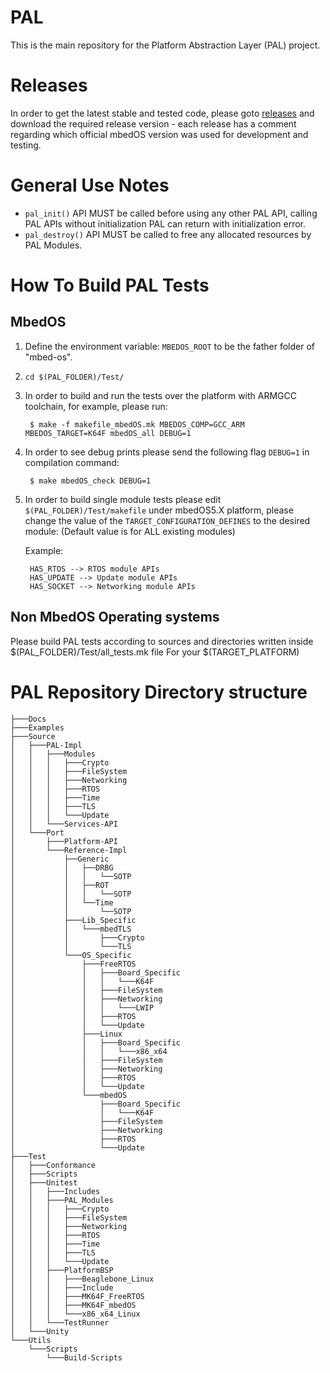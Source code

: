 # PAL
This is the main repository for the Platform Abstraction Layer (PAL) project.

# Releases

In order to get the latest stable and tested code, please goto [releases](https://github.com/ARMmbed/mbed-client-pal/releases)
and download the required release version - each release has a comment regarding which official mbedOS version was used for 
development and testing.


# General Use Notes

* `pal_init()` API MUST be called before using any other PAL API, calling PAL APIs without 
  initialization PAL can return with initialization error.
* `pal_destroy()` API MUST be called to free any allocated resources by PAL Modules.


# How To Build PAL Tests
## MbedOS

1. Define the environment variable: `MBEDOS_ROOT` to be the father folder of "mbed-os".
2. `cd $(PAL_FOLDER)/Test/`
3. In order to build and run the tests over the platform with ARMGCC toolchain, for example, please run: 

		$ make -f makefile_mbedOS.mk MBEDOS_COMP=GCC_ARM MBEDOS_TARGET=K64F mbedOS_all DEBUG=1

4. In order to see debug prints please send the following flag `DEBUG=1` in compilation command: 

		$ make mbedOS_check DEBUG=1

5. In order to build single module tests please edit `$(PAL_FOLDER)/Test/makefile`
   under mbedOS5.X platform, please change the value of the `TARGET_CONFIGURATION_DEFINES` to the 
   desired module: (Default value is for ALL existing modules)

	Example:
	
		HAS_RTOS --> RTOS module APIs
		HAS_UPDATE --> Update module APIs
		HAS_SOCKET --> Networking module APIs
				
## Non MbedOS Operating systems

Please build PAL tests according to sources and directories written inside $(PAL_FOLDER)/Test/all_tests.mk file
For your $(TARGET_PLATFORM)


# PAL Repository Directory structure
```
├───Docs
├───Examples
├───Source
│   ├───PAL-Impl
│   │   ├───Modules
│   │   │   ├───Crypto
│   │   │   ├───FileSystem
│   │   │   ├───Networking
│   │   │   ├───RTOS
│   │   │   ├───Time
│   │   │   ├───TLS
│   │   │   └───Update
│   │   └───Services-API
│   └───Port
│       ├───Platform-API
│       └───Reference-Impl
│           ├──Generic
│           │   ├──DRBG
│           │   │   └──SOTP
│           │   ├──ROT
│           │   │   └──SOTP
│           │   └──Time
│           │       └──SOTP
│           ├───Lib_Specific
│           │   └───mbedTLS
│           │       ├───Crypto
│           │       └───TLS
│           └───OS_Specific
│               ├───FreeRTOS
│               │   ├───Board_Specific
│               │   │   └───K64F
│               │   ├───FileSystem
│               │   ├───Networking
│               │   │   └───LWIP
│               │   ├───RTOS
│               │   └───Update
│               ├───Linux
│               │   ├───Board_Specific
│               │   │   └───x86_x64
│               │   ├───FileSystem
│               │   ├───Networking
│               │   ├───RTOS
│               │   └───Update
│               └───mbedOS
│                   ├───Board_Specific
│                   │   └───K64F
│                   ├───FileSystem
│                   ├───Networking
│                   ├───RTOS
│                   └───Update
├───Test
│   ├───Conformance
│   ├───Scripts
│   ├───Unitest
│   │   ├───Includes
│   │   ├───PAL_Modules
│   │   │   ├───Crypto
│   │   │   ├───FileSystem
│   │   │   ├───Networking
│   │   │   ├───RTOS
│   │   │   ├───Time
│   │   │   ├───TLS
│   │   │   └───Update
│   │   ├───PlatformBSP
│   │   │   ├───Beaglebone_Linux
│   │   │   ├───Include
│   │   │   ├───MK64F_FreeRTOS
│   │   │   ├───MK64F_mbedOS
│   │   │   └───x86_x64_Linux
│   │   └───TestRunner
│   └───Unity
└───Utils
    └───Scripts
        └───Build-Scripts


```

